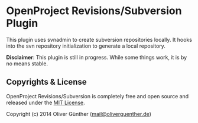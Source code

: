 # OpenProject Revisions/Subversion Plugin

This plugin uses svnadmin to create subversion repositories locally.
It hooks into the svn repository initialization to generate a local repository. 

**Disclaimer**: This plugin is still in progress. While some things work, it is by no means stable.

## Copyrights & License
OpenProject Revisions/Subversion is completely free and open source and released under the [MIT License](https://github.com/oliverguenther/openproject_revisions_subversion/blob/devel/COPYING).

Copyright (c) 2014 Oliver Günther (mail@oliverguenther.de)
